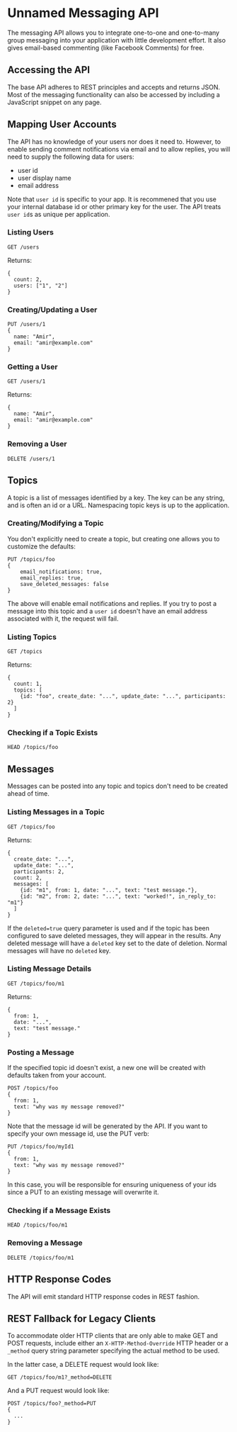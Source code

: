 # Unnamed Messaging API

The messaging API allows you to integrate one-to-one and one-to-many group
messaging into your application with little development effort. It also
gives email-based commenting (like Facebook Comments) for free.

## Accessing the API

The base API adheres to REST principles and accepts and returns JSON.
Most of the messaging functionality can also be accessed by including
a JavaScript snippet on any page.

## Mapping User Accounts

The API has no knowledge of your users nor does it need to. However, to
enable sending comment notifications via email and to allow replies, you
will need to supply the following data for users:

  * user id
  * user display name
  * email address

Note that `user id` is specific to your app. It is recommened that you use
your internal database id or other primary key for the user. The API treats
`user id`s as unique per application.

### Listing Users

    GET /users

Returns:

    {
      count: 2,
      users: ["1", "2"]
    }

### Creating/Updating a User

    PUT /users/1
    {
      name: "Amir",
      email: "amir@example.com"
    }

### Getting a User

    GET /users/1

Returns:

    {
      name: "Amir",
      email: "amir@example.com"
    }

### Removing a User

    DELETE /users/1

## Topics

A topic is a list of messages identified by a key. The key can be any
string, and is often an id or a URL. Namespacing topic keys is up to
the application.

### Creating/Modifying a Topic

You don't explicitly need to create a topic, but creating one allows you
to customize the defaults:

    PUT /topics/foo
    {
        email_notifications: true,
        email_replies: true,
        save_deleted_messages: false
    }

The above will enable email notifications and replies. If you try to post
a message into this topic and a `user id` doesn't have an email address
associated with it, the request will fail.

### Listing Topics

    GET /topics

Returns:

    {
      count: 1,
      topics: [
        {id: "foo", create_date: "...", update_date: "...", participants: 2}
      ]
    }

### Checking if a Topic Exists

    HEAD /topics/foo

## Messages

Messages can be posted into any topic and topics don't need to be created
ahead of time.

### Listing Messages in a Topic

    GET /topics/foo

Returns:

    {
      create_date: "...",
      update_date: "...",
      participants: 2,
      count: 2,
      messages: [
        {id: "m1", from: 1, date: "...", text: "test message."},
        {id: "m2", from: 2, date: "...", text: "worked!", in_reply_to: "m1"}
      ]
    }

If the `deleted=true` query parameter is used and if the topic has been
configured to save deleted messages, they will appear in the results. Any
deleted message will have a `deleted` key set to the date of deletion.
Normal messages will have no `deleted` key.

### Listing Message Details

    GET /topics/foo/m1

Returns:

    {
      from: 1,
      date: "...",
      text: "test message."
    }

### Posting a Message

If the specified topic id doesn't exist, a new one will be created with
defaults taken from your account.

    POST /topics/foo
    {
      from: 1,
      text: "why was my message removed?"
    }

Note that the message id will be generated by the API. If you want to
specify your own message id, use the PUT verb:

    PUT /topics/foo/myId1
    {
      from: 1,
      text: "why was my message removed?"
    }

In this case, you will be responsible for ensuring uniqueness of your ids
since a PUT to an existing message will overwrite it.

### Checking if a Message Exists

    HEAD /topics/foo/m1

### Removing a Message

    DELETE /topics/foo/m1

## HTTP Response Codes

The API will emit standard HTTP response codes in REST fashion.

## REST Fallback for Legacy Clients

To accommodate older HTTP clients that are only able to make GET and POST
requests, include either an `X-HTTP-Method-Override` HTTP header or a
`_method` query string parameter specifying the actual method to be used.

In the latter case, a DELETE request would look like:

    GET /topics/foo/m1?_method=DELETE

And a PUT request would look like:

    POST /topics/foo?_method=PUT
    {
      ...
    }
